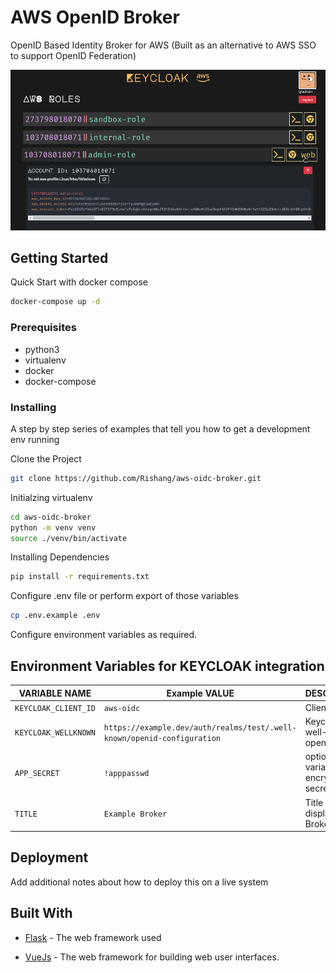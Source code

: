 # AWS OpenID Broker

OpenID Based Identity Broker for AWS (Built as an alternative to AWS SSO to support OpenID Federation)

![demo image](.github/images/panel.png)

## Getting Started

Quick Start with docker compose

```bash
docker-compose up -d
```

### Prerequisites

- python3
- virtualenv
- docker
- docker-compose


### Installing

A step by step series of examples that tell you how to get a development env running

Clone the Project 

```bash
git clone https://github.com/Rishang/aws-oidc-broker.git
```

Initialzing virtualenv

```bash
cd aws-oidc-broker
python -m venv venv
source ./venv/bin/activate
```

Installing Dependencies

```bash
pip install -r requirements.txt
```

Configure .env file or perform export of those variables

```bash
cp .env.example .env
```

Configure environment variables as required.

## Environment Variables for KEYCLOAK integration

| VARIABLE NAME | Example VALUE | DESCRIPTION | REQUIRED |
| --- | --- | --- | --- |
| `KEYCLOAK_CLIENT_ID` | `aws-oidc`| Client ID | yes |
| `KEYCLOAK_WELLKNOWN` | `https://example.dev/auth/realms/test/.well-known/openid-configuration` | Keycloak well-known openid URL | yes |
| `APP_SECRET` | `!apppasswd` | optional env variable to set encrytion secret | no |
| `TITLE` | `Example Broker` | Title to display on Broker UI | no |

## Deployment

Add additional notes about how to deploy this on a live system

## Built With

- [Flask](https://flask.palletsprojects.com/en/2.0.x/) - The web framework used

- [VueJs](https://vuejs.org/) - The web framework for building web user interfaces.